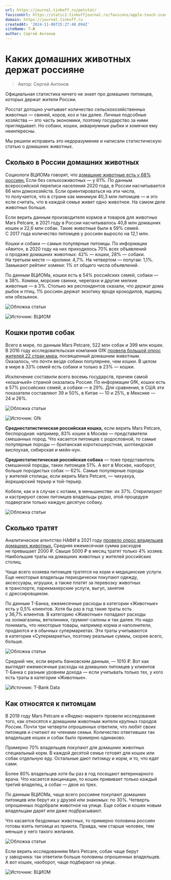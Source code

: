 ```yaml
---
url: https://journal.tinkoff.ru/petstat/
faviconUrl: https://static2.tinkoffjournal.ru/favicons/apple-touch-icon.png
domain: https://journal.tinkoff.ru
createdAt: '2024-11-06T15:27:40.094Z'
siteName: Т⁠—⁠Ж
author: Сергей Антонов
---
```


# Каких домашних животных держат россияне

> Автор: Сергей Антонов

Официальная статистика ничего не знает про домашних питомцев, которых держат жители России.

Росстат дотошно учитывает количество сельскохозяйственных животных — свиней, коров, коз и так далее. Личные подсобные хозяйства — это часть экономики, поэтому государство за ними приглядывает. Но собаки, кошки, аквариумные рыбки и хомячки ему неинтересны.

Мы решили исправить это недоразумение и написали статистическую статью о домашних животных.

## Сколько в России домашних животных

Социологи ВЦИОМа говорят, что [домашние животные есть у 68% россиян.](https://wciom.ru/index.php?id=236&uid=10030) Если без сельхозживотных — у 61%. По данным всероссийской переписи населения 2020 года, в России насчитывается 66 млн домохозяйств. Если ориентироваться на эти числа, то получается, что в стране как минимум 40,3 млн питомцев — и это если считать, что в каждой семье живет одно животное. На самом деле животных больше.

Если верить данным производителя кормов и товаров для животных Mars Petcare, в 2021 году в России насчитывалось 40,8 млн домашних кошек и 22,6 млн собак. Такие животные были в 59% семей. С 2017 года количество питомцев у россиян выросло на 12,1 млн.

Кошки и собаки — самые популярные питомцы. По информации «Авито», в 2020 году на них приходилось 70% всех объявлений о продаже домашних животных: 42% — кошки, 28% — собаки. На третьем месте — кролики: 4,7%. На четвертом — попугаи: 1,1%. Замыкают рейтинг хомяки: 1% от общего числа объявлений.

По данным ВЦИОМа, кошки есть в 54% российских семей, собаки — в 38%. Хомяки, морские свинки, черепахи и другие мелкие животные — в 3%. Столько же респондентов сказали, что держат дома рыбок и птиц. 1% россиян держат экзотику вроде крокодилов, ящериц или обезьянок.

![Обложка статьи](https://opis-cdn.tinkoffjournal.ru/mercury/photo-liebe-tier__minicover.kilpjid0u3et.png)

![Источник: ВЦИОМ](https://opis-cdn.tinkoffjournal.ru/mercury/petstat-1desk-new.8xa5ji..png)

## Кошки против собак

Всего в мире, по данным Mars Petcare, 522 млн собак и 399 млн кошек. В 2016 году исследовательская компания GfK [провела большой опрос жителей 22 стран мира](https://www.gfk.com/insights/mans-best-friend-global-pet-ownership-and-feeding-trends), посвященный домашним животным. Оказалось, что почти везде собаки популярнее, чем кошки. В целом в мире в 33% семей есть собаки и только в 23% — кошки.

Исключение составили всего восемь государств, причем самой «кошачьей» страной оказалась Россия. По информации GfK, кошки есть в 57% российских семей, а собаки — в 29%. Для сравнения, в США эти показатели составляют 39 и 50%, в Китае — 10 и 25%, в Мексике — 24 и 26%.

![Обложка статьи](https://opis-cdn.tinkoffjournal.ru/mercury/mini___kittens.6assqly2ecg2.png)

![Источник: Gfk](https://opis-cdn.tinkoffjournal.ru/mercury/petstat-2desk-new.nywlvc..png)

**Среднестатистическая российская кошка,** если верить Mars Petcare, беспородная: например, 83% кошек в Москве — представители смешанных пород. Что касается питомцев с родословной, то самые популярные породы — британская короткошерстная, шотландская вислоухая, сибирская и мейн-кун.

**Среднестатистическая российская собака** — тоже представитель смешанной породы, таких питомцев 51%. А вот в Москве, наоборот, больше породистых собак — 62%. Самые популярные породы у жителей столицы, если верить Mars Petcare, — чихуахуа, йоркширский терьер и той-терьер.

Кобели, как и в случае с котами, в меньшинстве: их 37%. Стерилизуют и кастрируют своих питомцев владельцы редко, этой процедуре подвергали только каждую десятую собаку.

![Обложка статьи](https://opis-cdn.tinkoffjournal.ru/mercury/samoed_minicover.vngfaicwd5sa.png)

## Сколько тратят

Аналитическое агентство НАФИ в 2021 году [провело опрос владельцев домашних животных.](https://nafi.ru/projects/potrebitelskoe_povedenie/traty-rossiyan-na-domashnikh-zhivotnykh/) Средняя ежемесячная сумма расходов не превышает 2000 ₽. Свыше 5000 ₽ в месяц тратят только 4% хозяев. Наибольшие траты на домашних животных у жителей российских столиц.

Чаще всего хозяева питомцев тратятся на корм и медицинские услуги. Еще некоторые владельцы периодически покупают одежду, аксессуары, игрушки, а также платят за перевозку животных в транспорте, парикмахерские услуги, выгул, занятия с дрессировщиком.

По данным Т⁠-⁠Банка, ежемесячные расходы в категории «Животные» есть у 0,5% клиентов. Хотя бы раз в год такие траты есть у 36,7% клиентов. В категорию «Животные» попадают расходы на зоомагазины, ветклиники, груминг-салоны и так далее. Но надо понимать, что некоторые товары, например корма и наполнители, продаются и в обычных супермаркетах. Эти траты учитываются в категории «Супермаркеты», поэтому реальные суммы, скорее всего, больше.

![Обложка статьи](https://opis-cdn.tinkoffjournal.ru/mercury/mini__two-dogs.gz1bkdifwqsy.png)

Средний чек, если верить банковским данным, — 1010 ₽. Вот как выглядят ежемесячные расходы на домашних питомцев у клиентов Т⁠-⁠Банка с разным уровнем дохода — если учитывать только тех, у кого есть траты в категории «Животные».

![Источник: T-Bank Data](https://opis-cdn.tinkoffjournal.ru/mercury/petstat-3desk-new.lrpcvc..png)

## Как относятся к питомцам

В 2019 году Mars Petcare и «Яндекс-маркет» провели исследование того, как относятся к домашним животным жители крупных городов России. Почти три четверти опрошенных ответили, что любят своих питомцев и считают их членами семьи. Количество ответивших так владельцев кошек и собак было примерно одинаково.

Примерно 70% владельцев покупают для домашних животных специальный корм. В каждой десятой семье готовят для кошек или собак отдельную еду. Остальные дают питомцу и корм, и то, что едят сами.

Более 80% владельцев хотя бы раз в год посещают ветеринарного врача. Что касается вакцинации, то кошек прививает только каждый третий владелец, а собак — двое из трех.

По данным ВЦИОМа, чаще всего россияне покупают домашних питомцев или берут их у друзей или знакомых: по 30%. Четверть опрошенных подобрали животное на улице. Еще собак и кошек новым владельцам дарят или даже подбрасывают.

Что касается бездомных животных, то примерно половина россиян готовы взять питомца из приюта. Правда, чем старше человек, тем меньше у него такого желания.

![Обложка статьи](https://opis-cdn.tinkoffjournal.ru/mercury/readers-pets-minicover.8gls26pdsfk8.png)

Если верить исследованиям Mars Petcare, собак чаще берут у заводчика: так ответили больше половины опрошенных владельцев. А вот кошек, наоборот, чаще подбирают на улице.

![Источник: ВЦИОМ](https://opis-cdn.tinkoffjournal.ru/mercury/petstat-4desk-new.5jdmfh..png)
